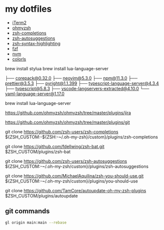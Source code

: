 my dotfiles
=

- [iTerm2](https://iterm2.com/)
- [ohmyzsh](https://github.com/ohmyzsh/ohmyzsh)
- [zsh-completions](https://github.com/zsh-users/zsh-completions)
- [zsh-autosuggestions](https://github.com/zsh-users/zsh-autosuggestions)
- [zsh-syntax-highlighting](https://github.com/zsh-users/zsh-syntax-highlighting)
- [fzf](https://github.com/junegunn/fzf)
- [nvm](https://github.com/nvm-sh/nvm)
- [colorls](https://github.com/athityakumar/colorls)

brew install stylua
brew install lua-language-server

├── corepack@0.32.0
├── neovim@5.3.0
├── npm@11.3.0
├── prettier@3.5.3
├── pyright@1.1.399
├── typescript-language-server@4.3.4
├── typescript@5.8.3
├── vscode-langservers-extracted@4.10.0
└── yaml-language-server@1.17.0


brew install lua-language-server

https://github.com/ohmyzsh/ohmyzsh/tree/master/plugins/jira


https://github.com/ohmyzsh/ohmyzsh/tree/master/plugins/git

  git clone https://github.com/zsh-users/zsh-completions ${ZSH_CUSTOM:-${ZSH:-~/.oh-my-zsh}/custom}/plugins/zsh-completions

git clone https://github.com/fdellwing/zsh-bat.git $ZSH_CUSTOM/plugins/zsh-bat

git clone https://github.com/zsh-users/zsh-autosuggestions ${ZSH_CUSTOM:-~/.oh-my-zsh/custom}/plugins/zsh-autosuggestions


git clone https://github.com/MichaelAquilina/zsh-you-should-use.git ${ZSH_CUSTOM:-~/.oh-my-zsh/custom}/plugins/you-should-use


git clone https://github.com/TamCore/autoupdate-oh-my-zsh-plugins $ZSH_CUSTOM/plugins/autoupdate

## git commands

```bash
gl origin main:main --rebase
```

